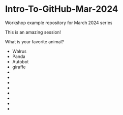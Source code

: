 # Intro-To-GitHub-Mar-2024
Workshop example repository for March 2024 series


This is an amazing session!



What is your favorite animal?


- Walrus
- Panda
- Autobot
- giraffe
-
-
-
-
-
-
-
-
